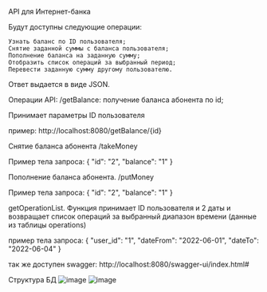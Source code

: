 API для Интернет-банка

Будут доступны следующие операции:

    Узнать баланс по ID пользователя;
    Снятие заданной суммы с баланса пользователя;
    Пополнение баланса на заданную сумму;
    Отобразить список операций за выбранный период;
    Перевести заданную сумму другому пользователю.

Ответ выдается в виде JSON.



Операции API:
/getBalance: получение баланса абонента по id;

Принимает параметры 	ID пользователя

пример: 
http://localhost:8080/getBalance/{id}



Снятие баланса абонента 
/takeMoney


Пример тела запроса:
{
"id": "2",
"balance": "1"
}



Пополнение баланса абонента. 
/putMoney

Пример тела запроса:
{
"id": "2",
"balance": "1"
}

getOperationList. Функция принимает ID пользователя и 2 даты и возвращает список операций за выбранный диапазон времени (данные из таблицы operations)

пример тела запроса:
{
"user_id": "1",
"dateFrom": "2022-06-01",
"dateTo": "2022-06-04"
}

так же доступен swagger: http://localhost:8080/swagger-ui/index.html#

Структура БД 
![image](https://user-images.githubusercontent.com/84962796/169588932-c5cadea0-9bdb-4f62-b908-29023602bcc9.png)
![image](https://user-images.githubusercontent.com/84962796/171938490-5c8540fb-a108-45ed-a9d9-c47b0bc09954.png)


